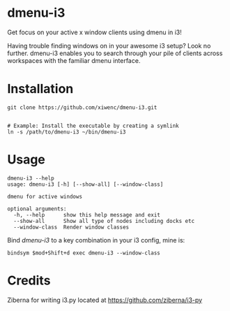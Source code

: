 dmenu-i3
========

Get focus on your active x window clients using dmenu in i3!

Having trouble finding windows on in your awesome i3 setup? Look no further.
dmenu-i3 enables you to search through your pile of clients across workspaces
with the familiar dmenu interface.


Installation
===

```shell
git clone https://github.com/xiwenc/dmenu-i3.git


# Example: Install the executable by creating a symlink
ln -s /path/to/dmenu-i3 ~/bin/dmenu-i3
```

Usage
===

```shell
dmenu-i3 --help
usage: dmenu-i3 [-h] [--show-all] [--window-class]

dmenu for active windows

optional arguments:
  -h, --help      show this help message and exit
  --show-all      Show all type of nodes including docks etc
  --window-class  Render window classes
```

Bind *dmenu-i3* to a key combination in your i3 config, mine is:
```
bindsym $mod+Shift+d exec dmenu-i3 --window-class
```


Credits
===

Ziberna for writing i3.py located at https://github.com/ziberna/i3-py
